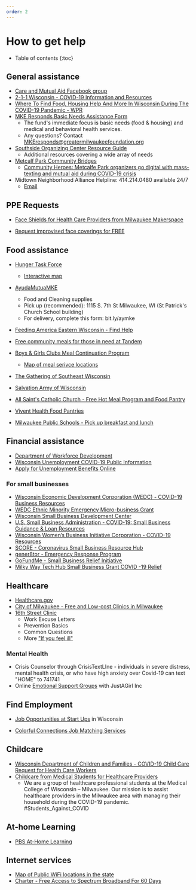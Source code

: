 ```yaml
---
order: 2
---
```


# How to get help

* Table of contents
{:toc}



## General assistance

* [Care and Mutual Aid Facebook group](https://www.facebook.com/Milwaukee-Community-Care-and-Mutual-Aid-100810858225006/)
* [2-1-1 Wisconsin - COVID-19 Information and Resources](https://211wisconsin.communityos.org/coronavirus)
* [Where To Find Food, Housing Help And More In Wisconsin During The COVID-19 Pandemic - WPR](https://www.wpr.org/where-find-food-housing-help-and-more-wisconsin-during-covid-19-pandemic)
* [MKE Responds Basic Needs Assistance Form](https://t.co/R5f4KZzbPp?amp=1)
  - The fund's immediate focus is basic needs (food & housing) and medical and behavioral health services.
  - Any questions? Contact MKEresponds@greatermilwaukeefoundation.org
* [Southside Organizing Center Resource Guide](https://socmilwaukee.org/index/coronavirus-info)
  - Additional resources covering a wide array of needs
* [Metcalf Park Community Bridges](http://metcalfeparkbridges.org/resources/)
  - [Community Heroes: Metcalfe Park organizers go digital with mass-texting and mutual aid during COVID-19 crisis](https://milwaukeenns.org/2020/04/02/community-heroes-metcalfe-park-organizers-go-digital-with-mass-texting-and-mutual-aid-during-covid-19-crisis/)
* Midtown Neighborhood Alliance Helpline: 414.214.0480 available 24/7
  - [Email](thealliancemke@gmail.com )

## PPE Requests

* [Face Shields for Health Care Providers from Milwaukee Makerspace](https://milwaukeemakerspace.org/covid-19/)

* [Request improvised face coverings for FREE](https://www.maskupmke.org/resources.html)

## Food assistance

* [Hunger Task Force](https://www.hungertaskforce.org/what-we-do/get-help-now-covid-19/)
  * [Interactive map](https://www.google.com/maps/d/u/0/viewer?mid=1ZZJSmpJNj4dVUszEuHnX3-w5vjj_bhAB&ll=43.05231163077368%2C-87.90688322141955&z=12)
  <!-- <iframe src="https://www.google.com/maps/d/embed?mid=1ZZJSmpJNj4dVUszEuHnX3-w5vjj_bhAB" width="640" height="480"></iframe> -->

* [AyudaMutuaMKE](https://www.facebook.com/ayudamutuamke/photos/rpp.100482084927977/117514919891360/?type=3&theater)
  - Food and Cleaning supplies
  - Pick up (recommended): 1115 S. 7th St Milwaukee, WI (St Patrick's Church School building)
  - For delivery, complete this form: bit.ly/aymke

* [Feeding America Eastern Wisconsin - Find Help](https://feedingamericawi.org/how-feeding-america-eastern-wisconsin-is-responding-to-the-coronavirus/#Find_Help)
* [Free community meals for those in need at Tandem](https://www.facebook.com/tandemmke/)
* [Boys & Girls Clubs Meal Continuation Program](https://www.bgcmilwaukee.org/meal-continuation-program/)
  * [Map of meal serivce locations](https://www.google.com/maps/d/u/0/viewer?mid=146yaM6fFlXIqzlQdVg9yrNtxDA8dJuhm&ll=43.0497510116405,-87.94089702082476&z=11)
* [The Gathering of Southeast Wisconsin](http://www.thegatheringwis.org/blog//meal-program-happenings)
* [Salvation Army of Wisconsin](http://www.salvationarmywi.org/wum/news/responding-to-the-coronavirus-keeping-our-communities-safe)
* [All Saint's Catholic Church - Free Hot Meal Program and Food Pantry ](https://allsaintsmke.org/outreach-ministries/)
* [Vivent Health Food Pantries](https://viventhealth.org/coronavirus/)
* [Milwaukee Public Schools - Pick up breakfast and lunch](https://mps.milwaukee.k12.wi.us/News/MPS-offers-packaged-meals-for-students-during-school-closure.htm)

## Financial assistance

* [Department of Workforce Development](https://dwd.wisconsin.gov/covid19/)
* [Wisconsin Unemployment COVID-19 Public Information](https://dwd.wisconsin.gov/covid19/public/ui.htm)
* [Apply for Unemployment Benefits Online](https://dwd.wisconsin.gov/uiben/apply/)

### For small businesses

* [Wisconsin Economic Development Corporation (WEDC) - COVID-19 Business Resources](https://wedc.org/programs-and-resources/covid-19-response/)
* [WEDC Ethnic Minority Emergency Micro-business Grant](https://urbanmilwaukee.com/pressrelease/gov-evers-announces-grant-program-for-ethnically-diverse-micro-businesses/)
* [Wisconsin Small Business Development Center](https://wisconsinsbdc.org/services/covid-19/)
* [U.S. Small Business Administration - COVID-19: Small Business Guidance & Loan Resources](https://www.sba.gov/page/coronavirus-covid-19-small-business-guidance-loan-resources)
* [Wisconsin Women’s Business Initiative Corporation - COVID-19 Resources](https://www.wwbic.com/covid-19-resources/)
* [SCORE - Coronavirus Small Business Resource Hub](https://www.score.org/coronavirus)
* [gener8tor - Emergency Response Program](https://www.gener8tor.com/emergency-response-program)
* [GoFundMe - Small Business Relief Initiative](https://www.gofundme.com/small-business-relief-fundraisers)
* [Milky Way Tech Hub Small Business Grant COVID -19 Relief](https://docs.google.com/forms/d/e/1FAIpQLScAbYruE8qGs24plI-6S72lp4Eem_RpmY1Nx19kzX4g7gfulQ/viewform)

## Healthcare

* [Healthcare.gov](https://www.healthcare.gov/)
* [City of Milwaukee - Free and Low-cost Clinics in Milwaukee](https://city.milwaukee.gov/health/medassist/health/free-and-Lowcost-Clinics-in-Milwaukee)
* [16th Street Clinic](https://sschc.org/our-care/coronavirus/)
  - Work Excuse Letters
  - Prevention Basics
  - Common Questions
  - More ["If you feel ill"](https://sschc.org/wp-content/uploads/2020/04/What-to-do-if-you-are-sick-or-think-you-are-sick-with-COVID-19.pdf)
 
### Mental Health

* Crisis Counselor through CrisisTextLIne - individuals in severe distress, mental health crisis, or who have high anxiety over Covid-19 can text "HOME" to 741741
* Online [Emotional Support Groups](https://forms.gle/JgvQ7BdV4N5wgmpw8) with JustAGirl Inc

## Find Employment

* [Job Opportunities at Start Ups](https://www.wicovid19startuptalent.com/#companies-hiring) in Wisconsin

* [Colorful Connections Job Matching Services](https://www.colorfulconnections.com/post/not-business-as-usual)

## Childcare

* [Wisconsin Department of Children and Families - COVID-19 Child Care Request for Health Care Workers ](https://childcarefinder.wisconsin.gov/EmergencyRequest.aspx)
* [Childcare from Medical Students for Healthcare Providers](http://milwcovidsitter.com)
  - We are a group of healthcare professional students at the Medical College of Wisconsin – Milwaukee. Our mission is to assist healthcare providers in the Milwaukee area with managing their household during the COVID-19 pandemic. #Students_Against_COVID

## At-home Learning

* [PBS At-Home Learning](https://pbswisconsin.org/at-home-learning/)

## Internet services

* [Map of Public WiFi locations in the state](https://maps.psc.wi.gov/Apps/PublicWiFiLocations/index.html)
* [Charter - Free Access to Spectrum Broadband For 60 Days](https://corporate.charter.com/newsroom/charter-to-offer-free-access-to-spectrum-broadband-and-wifi-for-60-days-for-new-K12-and-college-student-households-and-more)

